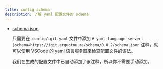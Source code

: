 ```yaml
---
title: config schema
description: 了解 yaml 配置文件的 schema
---
```


- [schema.json](https://igit.erguotou.me/schema/0.0.2/schema.json)

  只需要在`.config/igit.yaml` 文件中添加 `# yaml-language-server: $schema=https://igit.erguotou.me/schema/0.0.2/schema.json` 注释，就可以使用 VSCode 的 yaml 语言服务器来检查配置文件的语法。
  
  我们在生成的配置文件中已自动添加了该注释，所以你不需要手动添加。
